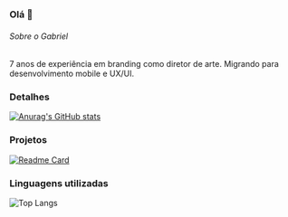 ### Olá 👋

###### Sobre o Gabriel
7 anos de experiência em branding como diretor de arte. Migrando para desenvolvimento mobile e UX/UI.

### Detalhes

[![Anurag's GitHub stats](https://github-readme-stats.vercel.app/api?username=Parallax0101&theme=THEME_react)](https://github.com/anuraghazra/github-readme-stats)

### Projetos

[![Readme Card](https://github-readme-stats.vercel.app/api/pin/?username=Parallax0101&theme=THEME_react&repo=Parallax0101.github.io)](https://github.com/anuraghazra/github-readme-stats)

### Linguagens utilizadas

![Top Langs](https://github-readme-stats.vercel.app/api/top-langs/?username=Parallax0101&theme=THEME_react&layout=compact)
